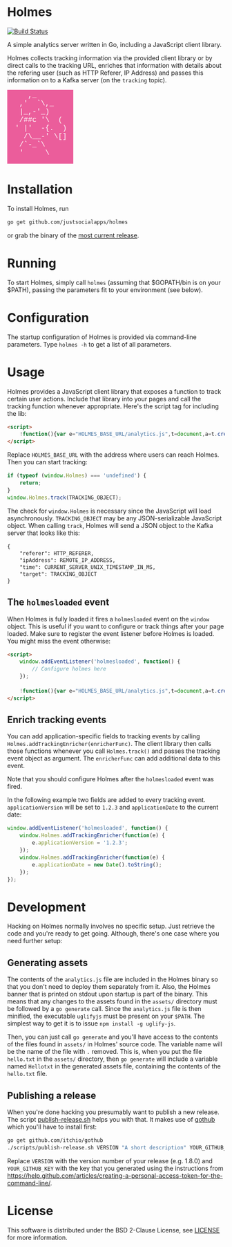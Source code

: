 # Holmes

[![Build Status](https://travis-ci.org/justsocialapps/holmes.svg?branch=master)](https://travis-ci.org/justsocialapps/holmes)

A simple analytics server written in Go, including a JavaScript client library.

Holmes collects tracking information via the provided client library or by
direct calls to the tracking URL, enriches that information with details about
the refering user (such as HTTP Referer, IP Address) and passes this information
on to a Kafka server (on the `tracking` topic).

![](./holmes-logo.png "Holmes logo")

# Installation

To install Holmes, run 

```sh
go get github.com/justsocialapps/holmes
```

or grab the binary of the [most current
release](https://github.com/justsocialapps/holmes/releases).

# Running

To start Holmes, simply call `holmes` (assuming that $GOPATH/bin is on your
$PATH), passing the parameters fit to your environment (see below).

# Configuration

The startup configuration of Holmes is provided via command-line parameters.
Type `holmes -h` to get a list of all parameters.

# Usage

Holmes provides a JavaScript client library that exposes a function to track
certain user actions. Include that library into your pages and call the tracking
function whenever appropriate. Here's the script tag for including the lib:

```html
<script>
    !function(){var e="HOLMES_BASE_URL/analytics.js",t=document,a=t.createElement("script"),r=t.getElementsByTagName("script")[0];a.type="text/javascript",a.async=!0,a.defer=!0,a.src=e,r.parentNode.insertBefore(a,r)}();
</script>
```

Replace `HOLMES_BASE_URL` with the address where users can reach Holmes. Then
you can start tracking:

```javascript
if (typeof (window.Holmes) === 'undefined') {
    return;
}
window.Holmes.track(TRACKING_OBJECT);
```

The check for `window.Holmes` is necessary since the JavaScript will load
asynchronously. `TRACKING_OBJECT` may be any JSON-serializable JavaScript
object. When calling `track`, Holmes will send a JSON object to the Kafka server
that looks like this:

```
{
    "referer": HTTP_REFERER,
    "ipAddress": REMOTE_IP_ADDRESS,
    "time": CURRENT_SERVER_UNIX_TIMESTAMP_IN_MS,
    "target": TRACKING_OBJECT
}
```

## The `holmesloaded` event

When Holmes is fully loaded it fires a `holmesloaded` event on the `window`
object. This is useful if you want to configure or track things after your page
loaded. Make sure to register the event listener before Holmes is loaded. You
might miss the event otherwise:

```html
<script>
    window.addEventListener('holmesloaded', function() {
        // Configure holmes here
    });

    !function(){var e="HOLMES_BASE_URL/analytics.js",t=document,a=t.createElement("script"),r=t.getElementsByTagName("script")[0];a.type="text/javascript",a.async=!0,a.defer=!0,a.src=e,r.parentNode.insertBefore(a,r)}();
</script>
```

## Enrich tracking events

You can add application-specific fields to tracking events by calling
`Holmes.addTrackingEnricher(enricherFunc)`. The client library then calls those
functions whenever you call `Holmes.track()` and passes the tracking event
object as argument. The `enricherFunc` can add additional data to this event.

Note that you should configure Holmes after the `holmesloaded` event was fired.

In the following example two fields are added to every tracking event.
`applicationVersion` will be set to `1.2.3` and `applicationDate` to the current
date:

```javascript
window.addEventListener('holmesloaded', function() {
    window.Holmes.addTrackingEnricher(function(e) {
        e.applicationVersion = '1.2.3';
    });
    window.Holmes.addTrackingEnricher(function(e) {
        e.applicationDate = new Date().toString();
    });
});
```

# Development

Hacking on Holmes normally involves no specific setup. Just retrieve the code
and you're ready to get going. Although, there's one case where you need further
setup:

## Generating assets

The contents of the `analytics.js` file are included in the Holmes binary so
that you don't need to deploy them separately from it. Also, the Holmes banner
that is printed on stdout upon startup is part of the binary. This means that
any changes to the assets found in the `assets/` directory must be followed by a
`go generate` call. Since the `analytics.js` file is then minified, the
executable `uglifyjs` must be present on your `$PATH`. The simplest way to get
it is to issue `npm install -g uglify-js`.

Then, you can just call `go generate` and you'll have access to the contents of
the files found in `assets/` in Holmes' source code. The variable name will be
the name of the file with `.` removed. This is, when you put the file
`hello.txt` in the `assets/` directory, then `go generate` will include a
variable named `Hellotxt` in the generated assets file, containing the contents
of the `hello.txt` file.

## Publishing a release

When you're done hacking you presumably want to publish a new release. The
script [publish-release.sh](scripts/publish-release.sh) helps you with that. It
makes use of [gothub](https://github.com/itchio/gothub) which you'll have to 
install first:

```sh
go get github.com/itchio/gothub
./scripts/publish-release.sh VERSION "A short description" YOUR_GITHUB_KEY
```

Replace `VERSION` with the version number of your release (e.g. 1.8.0) and
`YOUR_GITHUB_KEY` with the key that you generated using the instructions from
https://help.github.com/articles/creating-a-personal-access-token-for-the-command-line/.

# License

This software is distributed under the BSD 2-Clause License, see
[LICENSE](LICENSE) for more information.
